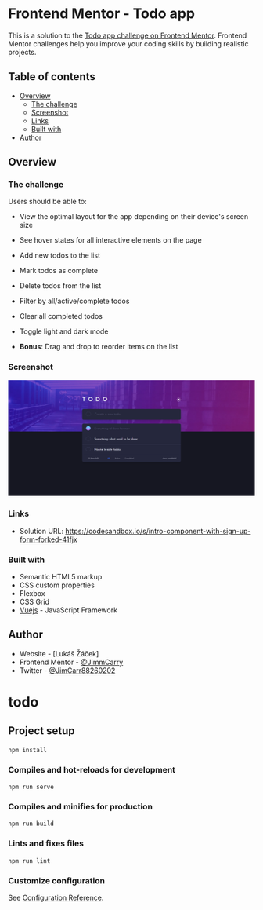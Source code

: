 # Frontend Mentor - Todo app

This is a solution to the [Todo app challenge on Frontend Mentor](https://www.frontendmentor.io/challenges/todo-app-Su1_KokOW). Frontend Mentor challenges help you improve your coding skills by building realistic projects. 

## Table of contents

- [Overview](#overview)
  - [The challenge](#the-challenge)
  - [Screenshot](#screenshot)
  - [Links](#links)
  - [Built with](#built-with)
- [Author](#author)

## Overview

### The challenge

Users should be able to:

- View the optimal layout for the app depending on their device's screen size
- See hover states for all interactive elements on the page
- Add new todos to the list
- Mark todos as complete
- Delete todos from the list
- Filter by all/active/complete todos
- Clear all completed todos
- Toggle light and dark mode

- **Bonus**: Drag and drop to reorder items on the list

### Screenshot

![Design preview for the FAQ accordion card solution coding challenge](./design/015.png)

### Links

- Solution URL: https://codesandbox.io/s/intro-component-with-sign-up-form-forked-41fjx

### Built with

- Semantic HTML5 markup
- CSS custom properties
- Flexbox
- CSS Grid
- [Vuejs](https://v3.vuejs.org/) - JavaScript Framework

## Author

- Website - [Lukáš Žáček]
- Frontend Mentor - [@JimmCarry](https://www.frontendmentor.io/profile/JimmCarry)
- Twitter - [@JimCarr88260202](https://twitter.com/JimCarr88260202)

# todo

## Project setup
```
npm install
```

### Compiles and hot-reloads for development
```
npm run serve
```

### Compiles and minifies for production
```
npm run build
```

### Lints and fixes files
```
npm run lint
```

### Customize configuration
See [Configuration Reference](https://cli.vuejs.org/config/).
